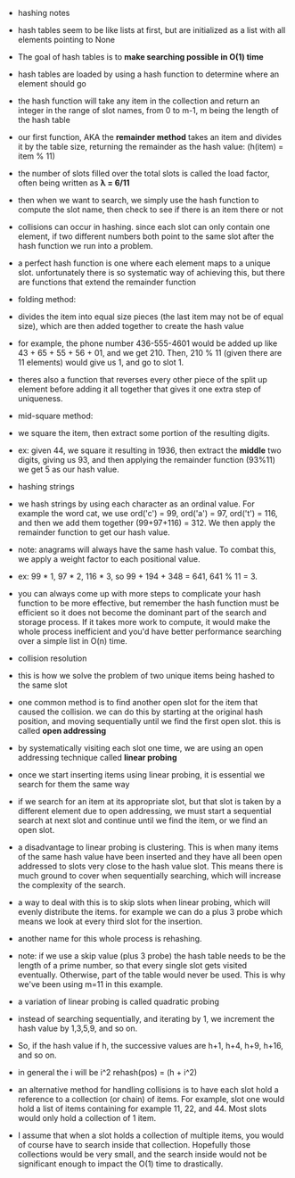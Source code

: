 - hashing notes

- hash tables seem to be like lists at first, but are initialized as a list with all elements pointing to None
- The goal of hash tables is to **make searching possible in O(1) time**
- hash tables are loaded by using a hash function to determine where an element should go
 - the hash function will take any item in the collection and return an integer in the range of slot names, from 0 to m-1, m being the length of the hash table
  - our first function, AKA the **remainder method** takes an item and divides it by the table size, returning the remainder as the hash value: (h(item) = item % 11)
- the number of slots filled over the total slots is called the load factor, often being written as **λ = 6/11**
- then when we want to search, we simply use the hash function to compute the slot name, then check to see if there is an item there or not
- collisions can occur in hashing. since each slot can only contain one element, if two different numbers both point to the same slot after the hash function we run into a problem.
- a perfect hash function is one where each element maps to a unique slot. unfortunately there is so systematic way of achieving this, but there are functions that extend the remainder function

- folding method:
 - divides the item into equal size pieces (the last item may not be of equal size), which are then added together to create the hash value
 - for example, the phone number 436-555-4601 would be added up like 43 + 65 + 55 + 56 + 01, and we get 210. Then, 210 % 11 (given there are 11 elements) would give us 1, and go to slot 1.
 - theres also a function that reverses every other piece of the split up element before adding it all together that gives it one extra step of uniqueness.

- mid-square method:
- we square the item, then extract some portion of the resulting digits.
 - ex: given 44, we square it resulting in 1936, then extract the **middle** two digits, giving us 93, and then applying the remainder function (93%11) we get 5 as our hash value.

- hashing strings
- we hash strings by using each character as an ordinal value. For example the word cat, we use ord('c') = 99, ord('a') = 97, ord('t') = 116, and then we add them together (99+97+116) = 312. We then apply the remainder function to get our hash value.
 - note: anagrams will always have the same hash value. To combat this, we apply a weight factor to each positional value.
 - ex: 99 * 1, 97 * 2, 116 * 3, so 99 + 194 + 348 = 641, 641 % 11 = 3.

 - you can always come up with more steps to complicate your hash function to be more effective, but remember the hash function must be efficient so it does not become the dominant part of the search and storage process. If it takes more work to compute, it would make the whole process inefficient and you'd have better performance searching over a simple list in O(n) time.

 - collision resolution
  - this is how we solve the problem of two unique items being hashed to the same slot
  - one common method is to find another open slot for the item that caused the collision. we can do this by starting at the original hash position, and moving sequentially until we find the first open slot. this is called **open addressing**
   - by systematically visiting each slot one time, we are using an open addressing technique called **linear probing**
 - once we start inserting items using linear probing, it is essential we search for them the same way
 - if we search for an item at its appropriate slot, but that slot is taken by a different element due to open addressing, we must start a sequential search at next slot and continue until we find the item, or we find an open slot.

 - a disadvantage to linear probing is clustering. This is when many items of the same hash value have been inserted and they have all been open addressed to slots very close to the hash value slot. This means there is much ground to cover when sequentially searching, which will increase the complexity of the search. 
 - a way to deal with this is to skip slots when linear probing, which will evenly distribute the items. for example we can do a plus 3 probe which means we look at every third slot for the insertion.
 - another name for this whole process is rehashing.
 - note: if we use a skip value (plus 3 probe) the hash table needs to be the length of a prime number, so that every single slot gets visited eventually. Otherwise, part of the table would never be used. This is why we've been using m=11 in this example.

 - a variation of linear probing is called quadratic probing
 - instead of searching sequentially, and iterating by 1, we increment the hash value by 1,3,5,9, and so on.
 - So, if the hash value if h, the successive values are h+1, h+4, h+9, h+16, and so on.
  - in general the i will be i^2 rehash(pos) = (h + i^2)

- an alternative method for handling collisions is to have each slot hold a reference to a collection (or chain) of items. For example, slot one would hold a list of items containing for example 11, 22, and 44. Most slots would only hold a collection of 1 item. 
- I assume that when a slot holds a collection of multiple items, you would of course have to search inside that collection. Hopefully those collections would be very small, and the search inside would not be significant enough to impact the O(1) time to drastically.


